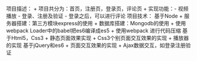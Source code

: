 项目描述：
    + 项目共分为：首页，注册页，登录页，评论页
    + 实现功能：- 视频播放
                - 登录、注册及验证
                - 登录之后，可以进行评论
项目技术：
    基于Node
    + 服务器搭建：第三方模块express的使用
    + 数据库搭建：Mongodb的使用
    + 使用webpack Loader中的babel把es6编译成es5
    + 使用webpack 进行代码压缩
    基于Html5，Css3
    + 静态页面效果实现
    + Css3个别页面交互效果的实现
    + 播放器的实现
    基于jQuery和es6
    + 页面交互效果的实现
    + Ajax数据交互，如登录注册验证
